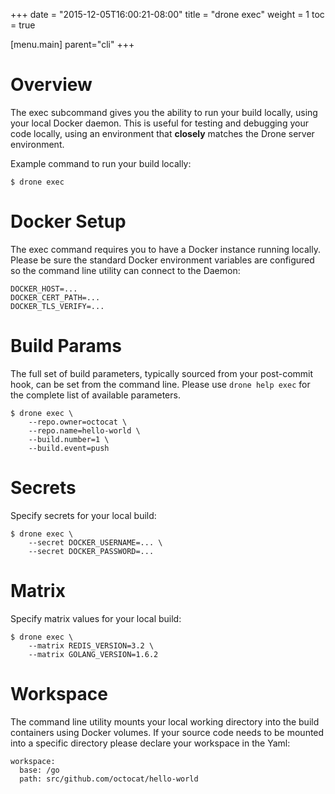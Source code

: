 +++
date = "2015-12-05T16:00:21-08:00"
title = "drone exec"
weight = 1
toc = true

[menu.main]
	parent="cli"
+++


# Overview

The exec subcommand gives you the ability to run your build locally, using your local Docker daemon. This is useful for testing and debugging your code locally, using an environment that __closely__ matches the Drone server environment.

Example command to run your build locally:

```
$ drone exec
```

# Docker Setup

The exec command requires you to have a Docker instance running locally. Please be sure the standard Docker environment variables are configured so the command line utility can connect to the Daemon:

```
DOCKER_HOST=...
DOCKER_CERT_PATH=...
DOCKER_TLS_VERIFY=...
```

# Build Params

The full set of build parameters, typically sourced from your post-commit hook, can be set from the command line. Please use `drone help exec` for the complete list of available parameters.

```
$ drone exec \
    --repo.owner=octocat \
    --repo.name=hello-world \
    --build.number=1 \
    --build.event=push
```

# Secrets

Specify secrets for your local build:

```
$ drone exec \
    --secret DOCKER_USERNAME=... \
    --secret DOCKER_PASSWORD=...
```

# Matrix

Specify matrix values for your local build:

```
$ drone exec \
    --matrix REDIS_VERSION=3.2 \
    --matrix GOLANG_VERSION=1.6.2
```

# Workspace

The command line utility mounts your local working directory into the build containers using Docker volumes. If your source code needs to be mounted into a specific directory please declare your workspace in the Yaml:

```
workspace:
  base: /go
  path: src/github.com/octocat/hello-world
```
